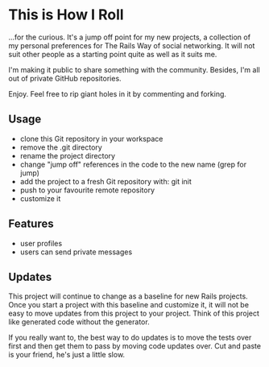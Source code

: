 # This is How I Roll

...for the curious.  It's a jump off point for my new projects,
a collection of my personal preferences for The Rails Way of social networking.
It will not suit other people as a starting point quite as well as it suits me.

I'm making it public to share something with the community.
Besides, I'm all out of private GitHub repositories.

Enjoy.  Feel free to rip giant holes in it by commenting and forking.

## Usage

- clone this Git repository in your workspace
- remove the .git directory
- rename the project directory
- change "jump off" references in the code to the new name (grep for jump)
- add the project to a fresh Git repository with: git init
- push to your favourite remote repository
- customize it

## Features

- user profiles
- users can send private messages

## Updates

This project will continue to change as a baseline for new Rails projects.
Once you start a project with this baseline and customize it, it will not be easy to move
updates from this project to your project.  Think of this project like generated code
without the generator.

If you really want to, the best way to do updates is to move the tests over
first and then get them to pass by moving code updates over.  Cut and paste
is your friend, he's just a little slow.
